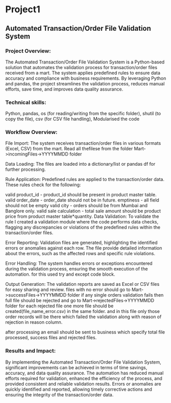 # Project1
## Automated Transaction/Order File Validation System
### Project Overview:
The Automated Transaction/Order File Validation System is a Python-based solution that automates the validation process for transaction/order files received from a mart. The system applies predefined rules to ensure data accuracy and compliance with business requirements. By leveraging Python and pandas, the project streamlines the validation process, reduces manual efforts, save time, and improves data quality assurance.

### Technical skills:
Python,
pandas,
os (for reading/writing from the specific folder),
shutil (to copy the file),
csv (for CSV file handling),
Modularised the code
### Workflow Overview:
File Import: The system receives transaction/order files in various formats (Excel, CSV) from the mart. Read all thefilese from the folder Mart->incomingFiles->YYYYMMDD folder

Data Loading: The files are loaded into a dictionary/list or pandas df for further processing.

Rule Application: Predefined rules are applied to the transaction/order data. These rules check for the following:

valid product_id - product_id should be present in product master table.
valid order_date - order_date should not be in future.
emptiness - all field should not be empty
valid city - orders should be from Mumbai and Banglore only.
valid sale calculation - total sale amount should be product price from product master table*quantity.
Data Validation: To validate the rule I created a validation module where the code performs data checks, flagging any discrepancies or violations of the predefined rules within the transaction/order files.

Error Reporting: Validation files are generated, highlighting the identified errors or anomalies against each row. The file provide detailed information about the errors, such as the affected rows and specific rule violations.

Error Handling: The system handles errors or exceptions encountered during the validation process, ensuring the smooth execution of the automation. for this used try and except code block.

Output Generation: The validation reports are saved as Excel or CSV files for easy sharing and review. files with no error should go to Mart->successFiles->YYYYMMDD folder if any single orders validation fails then full file should be rejected and go to Mart->rejectedFiles->YYYYMMDD folder for each rejected file one more file should be created(file_name_error.csv) in the same folder. and in this file only those order records will be there which failed the validation along with reason of rejection in reason column.

after processing an email should be sent to business which specify total file processed, success files and rejected files.

### Results and Impact:
By implementing the Automated Transaction/Order File Validation System, significant improvements can be achieved in terms of time savings, accuracy, and data quality assurance. The automation has reduced manual efforts required for validation, enhanced the efficiency of the process, and provided consistent and reliable validation results. Errors or anomalies are quickly identified and reported, allowing timely corrective actions and ensuring the integrity of the transaction/order data.
